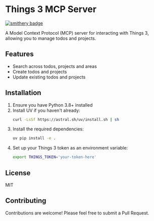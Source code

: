 # Things 3 MCP Server

[![smithery badge](https://smithery.ai/badge/@vimtor/things-3)](https://smithery.ai/server/@vimtor/things-3)

A Model Context Protocol (MCP) server for interacting with Things 3, allowing you to manage todos and projects.

## Features

- Search across todos, projects and areas
- Create todos and projects
- Update existing todos and projects

## Installation

1. Ensure you have Python 3.8+ installed
2. Install UV if you haven't already:
   ```bash
   curl -LsSf https://astral.sh/uv/install.sh | sh
   ```
3. Install the required dependencies:
   ```bash
   uv pip install -e .
   ```
4. Set up your Things 3 token as an environment variable:
   ```bash
   export THINGS_TOKEN='your-token-here'
   ```

## License

MIT

## Contributing

Contributions are welcome! Please feel free to submit a Pull Request.
